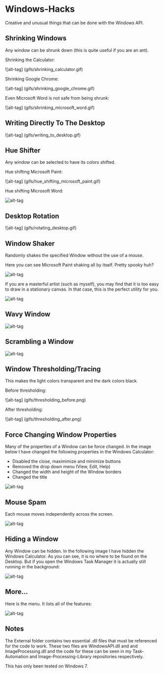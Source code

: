 # Windows-Hacks
Creative and unusual things that can be done with the Windows API.

## Shrinking Windows
Any window can be shrunk down (this is quite useful if you are an ant).

Shrinking the Calculator:

![alt-tag] (gifs/shrinking_calculator.gif)

Shrinking Google Chrome:

![alt-tag] (gifs/shrinking_google_chrome.gif)

Even Microsoft Word is not safe from being shrunk:

![alt-tag] (gifs/shrinking_microsoft_word.gif)

## Writing Directly To The Desktop

![alt-tag] (gifs/writing_to_desktop.gif)

## Hue Shifter

Any window can be selected to have its colors shifted. 

Hue shifting Microsoft Paint:

![alt-tag] (gifs/hue_shifting_microsoft_paint.gif)

Hue shifting Microsoft Word:

![alt-tag](gifs/hue_shifting_word.gif)

## Desktop Rotation

![alt-tag] (gifs/rotating_desktop.gif)

## Window Shaker

Randomly shakes the specified Window without the use of a mouse.

Here you can see Microsoft Paint shaking all by itself. Pretty spooky huh?

![alt-tag](gifs/shaking_microsoft_paint.gif)

If you are a masterful artist (such as myself), you may find that it is too easy to draw in a stationary canvas. In that case, this is the perfect utility for you.

![alt-tag](gifs/drawing_in_a_shaky_microsoft_paint.gif)

## Wavy Window

![alt-tag](gifs/wavy_notepad.gif)

## Scrambling a Window

![alt-tag](gifs/scrambling_a_window.gif)

## Window Thresholding/Tracing

This makes the light colors transparent and the dark colors black.

Before thresholding:

![alt-tag] (gifs/thresholding_before.png)

After thresholding:

![alt-tag] (gifs/thresholding_after.png)

## Force Changing Window Properties

Many of the properties of a Window can be force changed. In the image below I have changed the following properties in the Windows Calculator:
 - Disabled the close, maximimize and minimize buttons
 - Removed the drop down menu (View, Edit, Help)
 - Changed the width and height of the Window borders
 - Changed the title
 
![alt-tag](gifs/calculator_changed.png)
 
## Mouse Spam

Each mouse moves independently across the screen.

![alt-tag](gifs/mouse_spam.png)

## Hiding a Window

Any Window can be hidden. In the following image I have hidden the Windows Calculator. As you can see, it is no where to be found on the Desktop. But if you open the Windows Task Manager it is actually still running in the background:

![alt-tag](gifs/hidden_window.png)

## More...

Here is the menu. It lists all of the features:

![alt-tag](gifs/menu.png)

## Notes

The External folder contains two essential .dll files that must be referenced for the code to work. These two files are WindowsAPI.dll and and ImageProcessing.dll and the code for these can be seen in my Task-Automation and Image-Processing-Library repositories respectively. 

This has only been tested on Windows 7.
